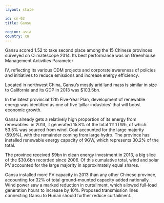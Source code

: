 ```yaml
---
layout: state

id: cn-62
title: Gansu

region: asia
country: cn
---
```

Gansu scored 1.52 to take second place among the 15 Chinese provinces surveyed on Climatescope 2014. Its best performance was on Greenhouse Management Activities Parameter

IV, reflecting its various CDM projects and corporate awareness of policies and initiatives to reduce emissions and increase energy efficiency.

Located in northwest China, Gansu’s mostly arid land mass is similar in size to California and its GDP in 2013 was $103.5bn.

In the latest provincial 12th Five-Year Plan, development of renewable energy was identified as one of five ‘pillar industries’ that will boost economic growth.

Gansu already gets a relatively high proportion of its energy from renewables: in 2013, it generated 15.8% of the total 111.1TWh, of which 53.5% was sourced from wind. Coal accounted for the large majority (59.9%), with the remainder coming from large hydro. The province has installed renewable energy capacity of 9GW, which represents 30.2% of the total.

The province received $9bn in clean energy investment in 2013, a big slice of the $30.6bn recorded since 2006. Of this cumulative total, wind and solar PV accounted for the large majority in approximately equal shares.

Gansu installed more PV capacity in 2013 than any other Chinese province, accounting for 32% of total ground-mounted capacity added nationally. Wind power saw a marked reduction in curtailment, which allowed full-load generation hours to increase by 10%. Proposed transmission lines connecting Gansu to Hunan should further reduce curtailment.